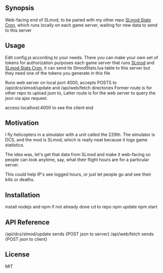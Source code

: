 ## Synopsis

Web-facing end of SLmod, to be paired with my other repo [SLmod Stats Cron](https://github.com/Bango1999/SLSC), which runs locally on each game server, waiting for new data to send to this server

## Usage

Edit config.js according to your needs. There you can make your own set of tokens for authorization purposes
each game server that runs [SLmod](https://github.com/mrSkortch/DCS-SLmod) and [SLmod Stats Cron](https://github.com/Bango1999/SLSC), it can send its SlmodStats.lua table to this server
but they need one of the tokens you generate in this file

Runs web server on local port 4000, accepts POSTS to /api/dcs/slmod/update and /api/web/fetch directories
Former route is for other repo to upload json to,
Latter route is for the web server to query the json via ajax request.

access localhost:4000 to see the client end

## Motivation

I fly helicopters in a simulator with a unit called the 229th. The simulator is DCS, and the mod is SLmod, which is really neat because it logs game statistics.

The idea was, let's get that data from SLmod and make it web-facing so people can look anytime, say, what their flight hours are for a particular server.

This could help IP's see logged hours, or just let people go and see their kills or deaths.

## Installation

install nodejs and npm if not already done
cd to repo
npm update
npm start

## API Reference

/api/dcs/slmod/update sends {POST json to server}
/api/web/fetch sends {POST json to client}

## License

MIT
